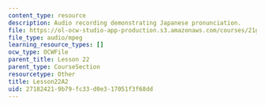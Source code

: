 ```yaml
---
content_type: resource
description: Audio recording demonstrating Japanese pronunciation.
file: https://ol-ocw-studio-app-production.s3.amazonaws.com/courses/21g-504-japanese-iv-spring-2009/271824219b79fc33d0e317051f3f68dd_Lesson22A2.mp3
file_type: audio/mpeg
learning_resource_types: []
ocw_type: OCWFile
parent_title: Lesson 22
parent_type: CourseSection
resourcetype: Other
title: Lesson22A2
uid: 27182421-9b79-fc33-d0e3-17051f3f68dd
---
```

